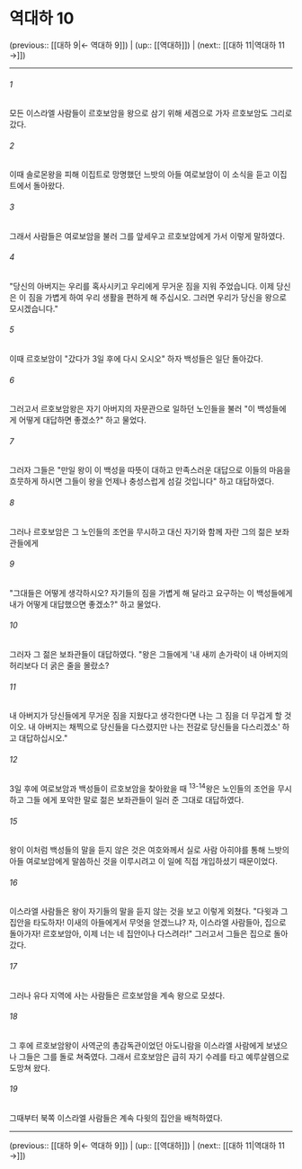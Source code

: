 # 역대하 10

(previous:: [[대하 9|← 역대하 9]]) | (up:: [[역대하]]) | (next:: [[대하 11|역대하 11 →]])

***




###### 1 

모든 이스라엘 사람들이 르호보암을 왕으로 삼기 위해 세겜으로 가자 르호보암도 그리로 갔다. 



###### 2 

이때 솔로몬왕을 피해 이집트로 망명했던 느밧의 아들 여로보암이 이 소식을 듣고 이집트에서 돌아왔다. 



###### 3 

그래서 사람들은 여로보암을 불러 그를 앞세우고 르호보암에게 가서 이렇게 말하였다. 



###### 4 

"당신의 아버지는 우리를 혹사시키고 우리에게 무거운 짐을 지워 주었습니다. 이제 당신은 이 짐을 가볍게 하여 우리 생활을 편하게 해 주십시오. 그러면 우리가 당신을 왕으로 모시겠습니다." 



###### 5 

이때 르호보암이 "갔다가 3일 후에 다시 오시오" 하자 백성들은 일단 돌아갔다. 



###### 6 

그러고서 르호보암왕은 자기 아버지의 자문관으로 일하던 노인들을 불러 "이 백성들에게 어떻게 대답하면 좋겠소?" 하고 물었다. 



###### 7 

그러자 그들은 "만일 왕이 이 백성을 따뜻이 대하고 만족스러운 대답으로 이들의 마음을 흐뭇하게 하시면 그들이 왕을 언제나 충성스럽게 섬길 것입니다" 하고 대답하였다. 



###### 8 

그러나 르호보암은 그 노인들의 조언을 무시하고 대신 자기와 함께 자란 그의 젊은 보좌관들에게 



###### 9 

"그대들은 어떻게 생각하시오? 자기들의 짐을 가볍게 해 달라고 요구하는 이 백성들에게 내가 어떻게 대답했으면 좋겠소?" 하고 물었다. 



###### 10 

그러자 그 젊은 보좌관들이 대답하였다. "왕은 그들에게 '내 새끼 손가락이 내 아버지의 허리보다 더 굵은 줄을 몰랐소? 



###### 11 

내 아버지가 당신들에게 무거운 짐을 지웠다고 생각한다면 나는 그 짐을 더 무겁게 할 것이오. 내 아버지는 채찍으로 당신들을 다스렸지만 나는 전갈로 당신들을 다스리겠소' 하고 대답하십시오." 



###### 12 

3일 후에 여로보암과 백성들이 르호보암을 찾아왔을 때 <sup class="versenum">13-14</sup>왕은 노인들의 조언을 무시하고 그들 에게 포악한 말로 젊은 보좌관들이 일러 준 그대로 대답하였다. 



###### 15 

왕이 이처럼 백성들의 말을 듣지 않은 것은 여호와께서 실로 사람 아히야를 통해 느밧의 아들 여로보암에게 말씀하신 것을 이루시려고 이 일에 직접 개입하셨기 때문이었다. 



###### 16 

이스라엘 사람들은 왕이 자기들의 말을 듣지 않는 것을 보고 이렇게 외쳤다. "다윗과 그 집안을 타도하자! 이새의 아들에게서 무엇을 얻겠느냐? 자, 이스라엘 사람들아, 집으로 돌아가자! 르호보암아, 이제 너는 네 집안이나 다스려라!" 그러고서 그들은 집으로 돌아갔다. 



###### 17 

그러나 유다 지역에 사는 사람들은 르호보암을 계속 왕으로 모셨다. 



###### 18 

그 후에 르호보암왕이 사역군의 총감독관이었던 아도니람을 이스라엘 사람에게 보냈으나 그들은 그를 돌로 쳐죽였다. 그래서 르호보암은 급히 자기 수레를 타고 예루살렘으로 도망쳐 왔다. 



###### 19 

그때부터 북쪽 이스라엘 사람들은 계속 다윗의 집안을 배척하였다.

***

(previous:: [[대하 9|← 역대하 9]]) | (up:: [[역대하]]) | (next:: [[대하 11|역대하 11 →]])
